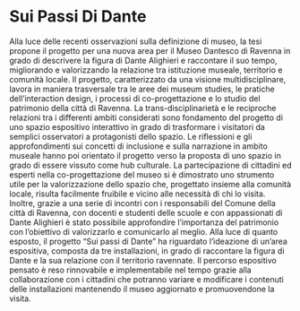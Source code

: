 # Sui Passi Di Dante

Alla luce delle recenti osservazioni sulla definizione di museo, la tesi propone il progetto per una nuova area per il Museo Dantesco di Ravenna in grado di descrivere la figura di Dante Alighieri e raccontare il suo tempo, migliorando e valorizzando la relazione tra istituzione museale, territorio e comunità locale.
Il progetto, caratterizzato da una visione multidisciplinare, lavora in maniera trasversale tra le aree dei museum studies, le pratiche dell’interaction design, i processi di co-progettazione e lo studio del patrimonio della città di Ravenna.
La trans-disciplinarietà e le reciproche relazioni tra i differenti ambiti considerati sono fondamento del progetto di uno spazio espositivo interattivo in grado di trasformare i visitatori da semplici osservatori a protagonisti dello spazio. Le riflessioni e gli approfondimenti sui concetti di inclusione e sulla narrazione in ambito museale hanno poi orientato il progetto verso la proposta di uno spazio in grado di essere vissuto come hub culturale.
La partecipazione di cittadini ed esperti nella co-progettazione del museo si è dimostrato uno strumento utile per la valorizzazione dello spazio che, progettato insieme alla comunità locale, risulta facilmente fruibile e vicino alle necessità di chi lo visita. Inoltre, grazie a una serie di incontri con i responsabili del Comune della città di Ravenna, con docenti e studenti delle scuole e con appassionati di Dante Alighieri è stato possibile approfondire l’importanza del patrimonio con l’obiettivo di valorizzarlo e comunicarlo al meglio.
Alla luce di quanto esposto, il progetto “Sui passi di Dante” ha riguardato l’ideazione di un’area espositiva, composta da tre installazioni, in grado di raccontare la figura di Dante e la sua relazione con il territorio ravennate. Il percorso espositivo pensato è reso rinnovabile e implementabile nel tempo grazie alla collaborazione con i cittadini che potranno variare e modificare i contenuti delle installazioni mantenendo il museo aggiornato e promuovendone la visita.


